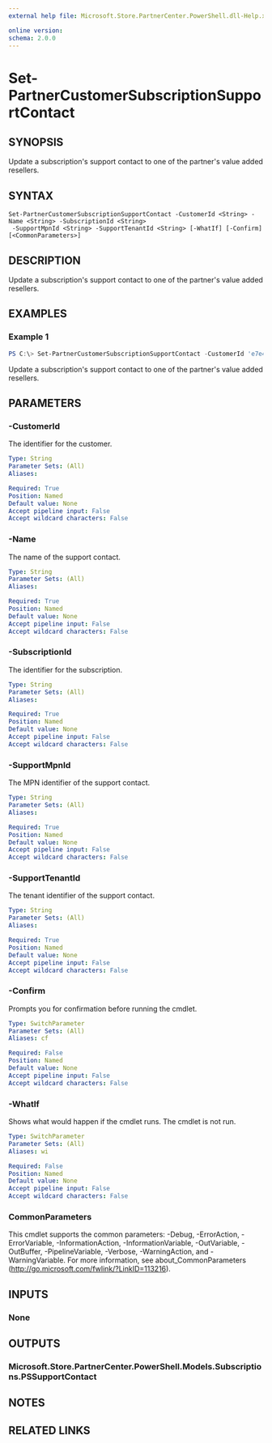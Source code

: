 ```yaml
---
external help file: Microsoft.Store.PartnerCenter.PowerShell.dll-Help.xml

online version:
schema: 2.0.0
---
```


# Set-PartnerCustomerSubscriptionSupportContact

## SYNOPSIS
Update a subscription's support contact to one of the partner's value added resellers.

## SYNTAX

```
Set-PartnerCustomerSubscriptionSupportContact -CustomerId <String> -Name <String> -SubscriptionId <String>
 -SupportMpnId <String> -SupportTenantId <String> [-WhatIf] [-Confirm] [<CommonParameters>]
```

## DESCRIPTION
Update a subscription's support contact to one of the partner's value added resellers.

## EXAMPLES

### Example 1
```powershell
PS C:\> Set-PartnerCustomerSubscriptionSupportContact -CustomerId 'e7e428c6-30b3-4301-b0d4-bb397d7d923d' -Name 'Value Add Reseller' -SubscriptionId '87e74b43-243f-4f0c-bbd8-b602f33b4ab1' -SupportMpnId '9999999' -SupportTenantId 'f6671752-4eec-4fec-a6ff-d05b35b8af07'
```

Update a subscription's support contact to one of the partner's value added resellers.

## PARAMETERS

### -CustomerId
The identifier for the customer.

```yaml
Type: String
Parameter Sets: (All)
Aliases:

Required: True
Position: Named
Default value: None
Accept pipeline input: False
Accept wildcard characters: False
```

### -Name
The name of the support contact.

```yaml
Type: String
Parameter Sets: (All)
Aliases:

Required: True
Position: Named
Default value: None
Accept pipeline input: False
Accept wildcard characters: False
```

### -SubscriptionId
The identifier for the subscription.

```yaml
Type: String
Parameter Sets: (All)
Aliases:

Required: True
Position: Named
Default value: None
Accept pipeline input: False
Accept wildcard characters: False
```

### -SupportMpnId
The MPN identifier of the support contact.

```yaml
Type: String
Parameter Sets: (All)
Aliases:

Required: True
Position: Named
Default value: None
Accept pipeline input: False
Accept wildcard characters: False
```

### -SupportTenantId
The tenant identifier of the support contact.

```yaml
Type: String
Parameter Sets: (All)
Aliases:

Required: True
Position: Named
Default value: None
Accept pipeline input: False
Accept wildcard characters: False
```

### -Confirm
Prompts you for confirmation before running the cmdlet.

```yaml
Type: SwitchParameter
Parameter Sets: (All)
Aliases: cf

Required: False
Position: Named
Default value: None
Accept pipeline input: False
Accept wildcard characters: False
```

### -WhatIf
Shows what would happen if the cmdlet runs.
The cmdlet is not run.

```yaml
Type: SwitchParameter
Parameter Sets: (All)
Aliases: wi

Required: False
Position: Named
Default value: None
Accept pipeline input: False
Accept wildcard characters: False
```

### CommonParameters
This cmdlet supports the common parameters: -Debug, -ErrorAction, -ErrorVariable, -InformationAction, -InformationVariable, -OutVariable, -OutBuffer, -PipelineVariable, -Verbose, -WarningAction, and -WarningVariable. For more information, see about_CommonParameters (http://go.microsoft.com/fwlink/?LinkID=113216).

## INPUTS

### None

## OUTPUTS

### Microsoft.Store.PartnerCenter.PowerShell.Models.Subscriptions.PSSupportContact

## NOTES

## RELATED LINKS
